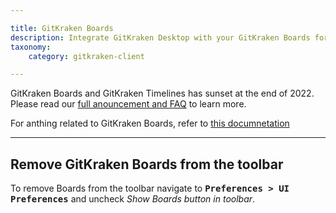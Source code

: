 ```yaml
---

title: GitKraken Boards
description: Integrate GitKraken Desktop with your GitKraken Boards for easy task tracking.
taxonomy:
    category: gitkraken-client

---
```


<div class='callout callout--danger'>
    <p> GitKraken Boards and GitKraken Timelines has sunset at the end of 2022. Please read our <a href="https://www.gitkraken.com/boards-and-timelines" target="_blank">full anouncement and FAQ</a> to learn more. </p>
</div>

For anthing related to GitKraken Boards, refer to [this documnetation](https://support.gitkraken.com/boards/quick-start/)

***

## Remove GitKraken Boards from the toolbar

To remove Boards from the toolbar navigate to <kbd><strong>Preferences > UI Preferences</strong></kbd> and uncheck _Show Boards button in toolbar_.